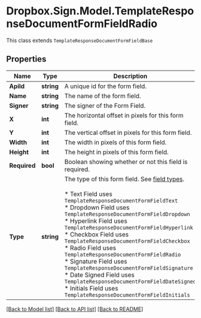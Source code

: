 # Dropbox.Sign.Model.TemplateResponseDocumentFormFieldRadio
This class extends `TemplateResponseDocumentFormFieldBase`

## Properties

Name | Type | Description | Notes
------------ | ------------- | ------------- | -------------
**ApiId** | **string** |  A unique id for the form field.  | [optional] 
**Name** | **string** |  The name of the form field.  | [optional] 
**Signer** | **string** |  The signer of the Form Field.  | [optional] 
**X** | **int** |  The horizontal offset in pixels for this form field.  | [optional] 
**Y** | **int** |  The vertical offset in pixels for this form field.  | [optional] 
**Width** | **int** |  The width in pixels of this form field.  | [optional] 
**Height** | **int** |  The height in pixels of this form field.  | [optional] 
**Required** | **bool** |  Boolean showing whether or not this field is required.  | [optional] 
**Type** | **string** |  The type of this form field. See [field types](/api/reference/constants/#field-types).<br><br>* Text Field uses `TemplateResponseDocumentFormFieldText`<br>* Dropdown Field uses `TemplateResponseDocumentFormFieldDropdown`<br>* Hyperlink Field uses `TemplateResponseDocumentFormFieldHyperlink`<br>* Checkbox Field uses `TemplateResponseDocumentFormFieldCheckbox`<br>* Radio Field uses `TemplateResponseDocumentFormFieldRadio`<br>* Signature Field uses `TemplateResponseDocumentFormFieldSignature`<br>* Date Signed Field uses `TemplateResponseDocumentFormFieldDateSigned`<br>* Initials Field uses `TemplateResponseDocumentFormFieldInitials`  | [default to "radio"]**Group** | **string** |  The name of the group this field is in. If this field is not a group, this defaults to `null` except for Radio fields.  | 

[[Back to Model list]](../README.md#documentation-for-models) [[Back to API list]](../README.md#documentation-for-api-endpoints) [[Back to README]](../README.md)

